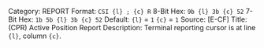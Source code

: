 Category: REPORT
Format: `CSI {l} ; {c} R`
8-Bit Hex: `9b {l} 3b {c} 52`
7-Bit Hex: `1b 5b {l} 3b {c} 52`
Default: `{l}` = `1`
    `{c}` = `1`
Source: [E-CF]
Title: (CPR) Active Position Report
Description: Terminal reporting cursor is at line `{l}`, column `{c}`.
